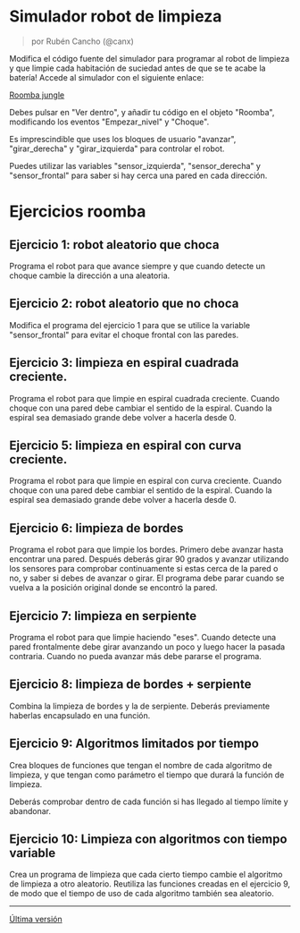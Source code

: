 # Simulador robot de limpieza
> por Rubén Cancho (@canx)

Modifica el código fuente del simulador para programar al robot de limpieza y que limpie cada habitación de suciedad antes de que se te acabe la batería! Accede al simulador con el siguiente enlace:

[Roomba jungle](https://scratch.mit.edu/projects/746278041/)

Debes pulsar en "Ver dentro", y añadir tu código en el objeto "Roomba", modificando los eventos "Empezar_nivel" y "Choque".

Es imprescindible que uses los bloques de usuario "avanzar", "girar_derecha" y "girar_izquierda" para controlar el robot.

Puedes utilizar las variables "sensor_izquierda", "sensor_derecha" y "sensor_frontal" para saber si hay cerca una pared en cada dirección.


# Ejercicios roomba

## Ejercicio 1: robot aleatorio que choca

Programa el robot para que avance siempre y que cuando detecte un choque cambie la dirección a una aleatoria.

## Ejercicio 2: robot aleatorio que no choca

Modifica el programa del ejercicio 1 para que se utilice la variable "sensor_frontal" para evitar el choque frontal con las paredes.

## Ejercicio 3: limpieza en espiral cuadrada creciente.

Programa el robot para que limpie en espiral cuadrada creciente. Cuando choque con una pared debe cambiar el sentido de la espiral. Cuando la espiral sea demasiado grande debe volver a hacerla desde 0.

## Ejercicio 5: limpieza en espiral con curva creciente.

Programa el robot para que limpie en espiral con curva creciente. Cuando choque con una pared debe cambiar el sentido de la espiral. Cuando la espiral sea demasiado grande debe volver a hacerla desde 0.

## Ejercicio 6: limpieza de bordes

Programa el robot para que limpie los bordes. Primero debe avanzar hasta encontrar una pared. Después deberás girar 90 grados y avanzar utilizando los sensores para comprobar continuamente si estas cerca de la pared o no, y saber si debes de avanzar o girar. El programa debe parar cuando se vuelva a la posición original donde se encontró la pared.

## Ejercicio 7: limpieza en serpiente

Programa el robot para que limpie haciendo "eses". Cuando detecte una pared frontalmente debe girar avanzando un poco y luego hacer la pasada contraria. Cuando no pueda avanzar más debe pararse el programa.

## Ejercicio 8: limpieza de bordes + serpiente

Combina la limpieza de bordes y la de serpiente. Deberás previamente haberlas encapsulado en una función.

## Ejercicio 9: Algoritmos limitados por tiempo

Crea bloques de funciones que tengan el nombre de cada algoritmo de limpieza, y que tengan como parámetro el tiempo que durará la función de limpieza.

Deberás comprobar dentro de cada función si has llegado al tiempo límite y abandonar.

## Ejercicio 10: Limpieza con algoritmos con tiempo variable

Crea un programa de limpieza que cada cierto tiempo cambie el algoritmo de limpieza a otro aleatorio. Reutiliza las funciones creadas en el ejercicio 9, de modo que el tiempo de uso de cada algoritmo también sea aleatorio.

---
[Última versión](https://github.com/Canx/actividades-inf-eso-bach/blob/main/PIAR1-3ESO/simulador_robot_limpieza_scratch.md)

